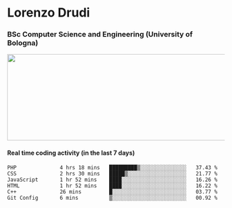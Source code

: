 # Lorenzo Drudi
### BSc Computer Science and Engineering (University of Bologna)

<img src="https://github-readme-stats-lorenzodrudi.vercel.app//api?username=LorenzoDrudi&count_private=true&show_icons=true&theme=gruvbox" height=200px width=550px>

<!---Use wakatime plugins to track the coding time--->
#### Real time coding activity (in the last 7 days)
<!--START_SECTION:waka-->

```text
PHP              4 hrs 18 mins   █████████▒░░░░░░░░░░░░░░░   37.43 %
CSS              2 hrs 30 mins   █████▒░░░░░░░░░░░░░░░░░░░   21.77 %
JavaScript       1 hr 52 mins    ████░░░░░░░░░░░░░░░░░░░░░   16.26 %
HTML             1 hr 52 mins    ████░░░░░░░░░░░░░░░░░░░░░   16.22 %
C++              26 mins         █░░░░░░░░░░░░░░░░░░░░░░░░   03.77 %
Git Config       6 mins          ▒░░░░░░░░░░░░░░░░░░░░░░░░   00.92 %
```

<!--END_SECTION:waka-->
